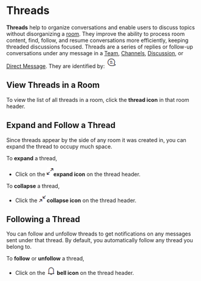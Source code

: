 # Threads

**Threads** help to organize conversations and enable users to discuss topics without disorganizing a [room](../). They improve the ability to process room content, find, follow, and resume conversations more efficiently, keeping threaded discussions focused. Threads are a series of replies or follow-up conversations under any message in a [Team](../teams/), [Channels](../channels/), [Discussion](../../../workspace-administration/settings/discussion.md), or [Direct Message](../../../workspace-administration/settings/discussion.md). They are identified by: <img src="../../../../.gitbook/assets/thread-icon.png" alt="" data-size="line">

## View Threads in a Room

To view the list of all threads in a room, click the **thread icon** in that room header.

## Expand and Follow a Thread

Since threads appear by the side of any room it was created in, you can expand the thread to occupy much space.

To **expand** a thread,

* Click on the <img src="../../../../.gitbook/assets/thread-expand-icon.png" alt="" data-size="line">**expand icon** on the thread header.

To **collapse** a thread,

* Click the <img src="../../../../.gitbook/assets/thread-collapse-icon.png" alt="" data-size="line">**collapse icon** on the thread header.

## Following a Thread

You can follow and unfollow threads to get notifications on any messages sent under that thread. By default, you automatically follow any thread you belong to.

To **follow** or **unfollow** a thread,

* Click on the <img src="../../../../.gitbook/assets/bell-icon.png" alt="" data-size="line">**bell icon** on the thread header.
